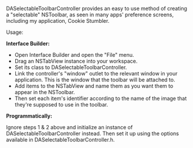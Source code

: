 DASelectableToolbarController provides an easy to use method of creating a "selectable" NSToolbar, as seen in many apps' preference screens, including my application, Cookie Stumbler. 

Usage:

**Interface Builder:**

- Open Interface Builder and open the "File" menu.
- Drag an NSTabView instance into your workspace.
- Set its class to DASelectableToolbarController.
- Link the controller's "window" outlet to the relevant window in your application. This is the window that the toolbar will be attached to.
- Add items to the NSTabView and name them as you want them to appear in the NSToolbar.
- Then set each item's identifier according to the name of the image that they're supposed to use in the toolbar.

**Programmatically:**

Ignore steps 1 & 2 above and initialize an instance of DASelectableToolbarController instead. Then set it up using the options available in DASelectableToolbarController.h.
